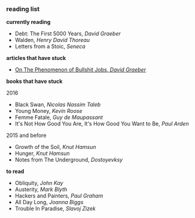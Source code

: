 ### reading list


**currently reading**
- Debt: The First 5000 Years, _David Graeber_
- Walden, _Henry David Thoreau_ 
- Letters from a Stoic, _Seneca_

**articles that have stuck**
- [On The Phenomenon of Bullshit Jobs, _David
  Graeber_](http://strikemag.org/bullshit-jobs/)

**books that have stuck**

2016

- Black Swan, _Nicolas Nassim Taleb_
- Young Money, _Kevin Roose_
- Femme Fatale, _Guy de Maupassant_ 
- It's Not How Good You Are, It's How Good You Want to Be, _Paul Arden_ 

2015 and before 

- Growth of the Soil, _Knut Hamsun_
- Hunger, _Knut Hamsun_
- Notes from The Underground, _Dostoyevksy_

**to read**
- Obliquity, _John Kay_
- Austerity, _Mark Blyth_
- Hackers and Painters, _Paul Graham_ 
- All Day Long, _Joanna Biggs_
- Trouble In Paradise, _Slavoj Zizek_

